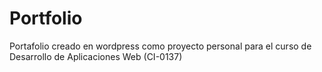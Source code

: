 # Portfolio
 Portafolio creado en wordpress como proyecto personal para el curso de Desarrollo de Aplicaciones Web (CI-0137)
